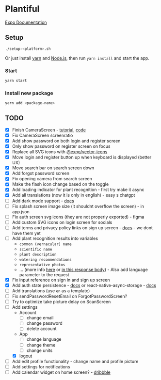# Plantiful

[Expo Documentation](https://docs.expo.dev/)

## Setup

```sh
./setup-<platform>.sh
```

Or just install [yarn](https://classic.yarnpkg.com/lang/en/docs/install) and [Node.js](https://nodejs.org), then run `yarn install` and start the app.

### Start

```sh
yarn start
```

### Install new package

```sh
yarn add <package-name>
```

## TODO

- [x] Finish CameraScreen - [tutorial](https://www.freecodecamp.org/news/how-to-create-a-camera-app-with-expo-and-react-native/), [code](https://github.com/hayanisaid/expo-camera-tutorial/blob/master/App.tsx)
- [x] Fix CameraScreen screenratio
- [x] Add show password on both login and register screen
- [x] Only show password on register screen on focus
- [x] Replace all SVG icons with [@expo/vector-icons](https://icons.expo.fyi)
- [x] Move login and register button up when keyboard is displayed (better UX)
- [x] Move search bar on search screen down
- [x] Add forgot password screen
- [x] Fix opening camera from search screen
- [x] Make the flash icon change based on the toggle
- [x] Add loading indicator for plant recognition - first try make it async
- [x] Add all translations (now it is only in english) - easy s chatgpt
- [ ] Add dark mode support - [docs](https://docs.expo.dev/develop/user-interface/color-themes/)
- [ ] Fix splash screen image size (it shouldnt overflow the screen) - in app.json
- [ ] Fix auth screen svg icons (they are not properly exported) - figma
- [ ] Add custom SVG icons on login screen for socials
- [ ] Add terms and privacy policy links on sign up screen - [docs](https://docs.expo.dev/versions/latest/sdk/webview/) - we dont have them yet
- [ ] Add plant recognition results into variables
  - `common (vernacular) name`
  - `scientific name`
  - `plant description`
  - `watering recommendations`
  - `representative photos`
  - ... (more info [here](https://documenter.getpostman.com/view/24599534/2s93z5A4v2) or [in this response body](https://www.postman.com/winter-shadow-932363/workspace/kindwise/example/24599534-6b255bc8-d037-49a3-852e-82ca9cf00041)) - Also add language parameter to the request
- [x] Fix input reference on sign in and sign up screen
- [x] Add auth state persistence - [docs](https://docs.expo.dev/versions/latest/sdk/securestore/) or react-native-async-storage - [docs](https://react-native-async-storage.github.io/async-storage/docs/install)
- [ ] Add translations (use `en` as a template)
- [ ] Fix sendPasswordResetEmail on ForgotPasswordScreen?
- [ ] Try to optimize take picture delay on ScanScreen
- [ ] Add settings
  - Account
    - [ ] change email
    - [ ] change password
    - [ ] delete account
  - App
    - [ ] change language
    - [ ] change theme
    - [ ] change units
  - [x] logout
- [ ] Add edit profile functionality - change name and profile picture
- [ ] Add settings for notifications
- [ ] Add calendar widget on home screen? - [dribbble](https://dribbble.com/shots/11360445-Plant-care-app/attachments/2972899?mode=media)
